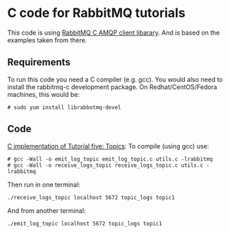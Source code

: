 # C code for RabbitMQ tutorials #

This code is using [RabbitMQ C AMQP client libarary](https://github.com/alanxz/rabbitmq-c).
And is based on the examples taken from there.

## Requirements

To run this code you need a C compiler (e.g. gcc). 
You would also need to install the rabbitmq-c development package. On Redhat/CentOS/Fedora machines, this would be:
```
# sudo yum install librabbotmq-devel
```

## Code

[C implementation of Tutorial five: Topics](http://www.rabbitmq.com/tutorial-five-python.html):
To compile (using gcc) use:
```
# gcc -Wall -o emit_log_topic emit_log_topic.c utils.c -lrabbitmq
# gcc -Wall -o receive_logs_topic receive_logs_topic.c utils.c -lrabbitmq
```

Then run in one terminal:
```
./receive_logs_topic localhost 5672 topic_logs topic1
```
And from another terminal:
```
./emit_log_topic localhost 5672 topic_logs topic1
```

